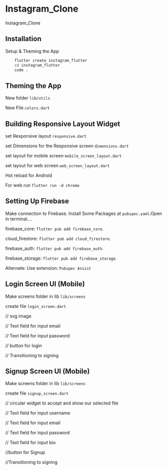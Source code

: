 # Instagram_Clone

Instagram_Clone

## Installation

Setup & Theming the App

```bash
    flutter create instagram_flutter
    cd instagram_flutter
    code .
```

## Theming the App

New folder `lib/utils`

New File `colors.dart`

## Building Responsive Layout Widget

set Responsive layout `responsive.dart`

set Dimensions for the Responsive screen `dimensions.dart`

set layout for mobile screen `mobile_screen_layout.dart`

set layout for web screen `web_screen_layout.dart`

Hot reload for Android

For web run `flutter run -d chrome`

## Setting Up Firebase

Make connection to Firebase. Install Some Packages at `pubspec.yaml`.Open in terminal....

firebase_core: `flutter pub add firebase_core`.

cloud_firestore: `flutter pub add cloud_firestore`.

firebase_auth: `flutter pub add firebase_auth`.

firebase_storage: `flutter pub add firebase_storage`.

Alternate:
Use extension:
`Pubspec Assist`

## Login Screen UI (Mobile)

Make screens folder in lib `lib/screens`

create file `login_screen.dart`

// svg image

// Text field for input email

// Text field for input password

// button for login

// Transitioning to signing

## Signup Screen UI (Mobile)

Make screens folder in lib `lib/screens`

create file `signup_screen.dart`

// circular widget to accept and show our selected file

// Text field for input username

// Text field for input email

// Text field for input password

// Text field for input bio

//button for Signup

//Transitioning to signing

